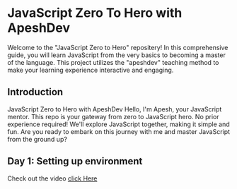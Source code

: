 
# JavaScript Zero To Hero with ApeshDev
Welcome to the "JavaScript Zero to Hero" repositery! In this comprehensive guide, you will learn JavaScript from the very basics to becoming a master of the language. This project utilizes the "apeshdev" teaching method to make your learning experience interactive and engaging.

## Introduction
JavaScript Zero to Hero with ApeshDev Hello, I'm Apesh, your JavaScript mentor. This repo is your gateway from zero to JavaScript hero. No prior experience required! We'll explore JavaScript together, making it simple and fun. Are you ready to embark on this journey with me and master JavaScript from the ground up?

## Day 1: Setting up environment
Check out the video [click Here](#)

